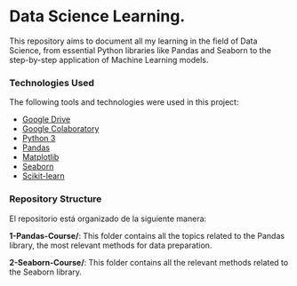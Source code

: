 # Data Science Learning.


This repository aims to document all my learning in the field of Data Science, from essential Python libraries like Pandas and Seaborn to the step-by-step application of Machine Learning models.

### Technologies Used
The following tools and technologies were used in this project:

- [Google Drive](https://www.google.com/intl/en/drive/)
- [Google Colaboratory](https://colab.research.google.com/?hl=en)
- [Python 3](https://www.python.org)
- [Pandas](https://pandas.pydata.org)
- [Matplotlib](https://matplotlib.org)
- [Seaborn](https://seaborn.pydata.org)
- [Scikit-learn](https://scikit-learn.org/stable/)

### Repository Structure
El repositorio está organizado de la siguiente manera:

**1-Pandas-Course/**: This folder contains all the topics related to the Pandas library, the most relevant methods for data preparation.

**2-Seaborn-Course/**: This folder contains all the relevant methods related to the Seaborn library.